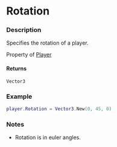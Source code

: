 # Rotation
### Description
Specifies the rotation of a player.

Property of [Player](/classes/Player/)

#### Returns
`Vector3`

### Example
```lua
player.Rotation = Vector3.New(0, 45, 0)
```

### Notes
- Rotation is in euler angles.